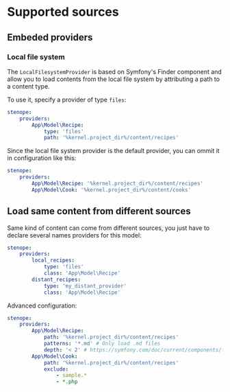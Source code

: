 # Supported sources

## Embeded providers

### Local file system

The `LocalFilesystemProvider` is based on Symfony's Finder component and allow you to load contents from the local file system by attributing a path to a content type.

To use it, specify a provider of type `files`:

```yaml
stenope:
    providers:
        App\Model\Recipe:
            type: 'files'
            path: '%kernel.project_dir%/content/recipes'
```

Since the local file system provider is the default provider, you can ommit it in configuration like this:

```yaml
stenope:
    providers:
        App\Model\Recipe: '%kernel.project_dir%/content/recipes'
        App\Model\Cook: '%kernel.project_dir%/content/cooks'
```

## Load same content from different sources

Same kind of content can come from different sources, you just have to declare several names providers for this model:

```yaml
stenope:
    providers:
        local_recipes:
            type: 'files'
            class: 'App\Model\Recipe'
        distant_recipes:
            type: 'my_distant_provider'
            class: 'App\Model\Recipe'
```

Advanced configuration:

```yaml
stenope:
    providers:
        App\Model\Recipe:
            path: '%kernel.project_dir%/content/recipes'
            patterns: '*.md' # Only load .md files
            depth: '< 2' # https://symfony.com/doc/current/components/finder.html#directory-depth
        App\Model\Cook:
            path: '%kernel.project_dir%/content/recipes'
            exclude:
                - sample.*
                - *.php
